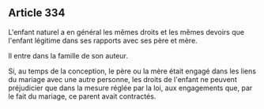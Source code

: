 Article 334
----
L'enfant naturel a en général les mêmes droits et les mêmes devoirs que l'enfant
légitime dans ses rapports avec ses père et mère.

Il entre dans la famille de son auteur.

Si, au temps de la conception, le père ou la mère était engagé dans les liens du
mariage avec une autre personne, les droits de l'enfant ne peuvent préjudicier
que dans la mesure réglée par la loi, aux engagements que, par le fait du
mariage, ce parent avait contractés.

